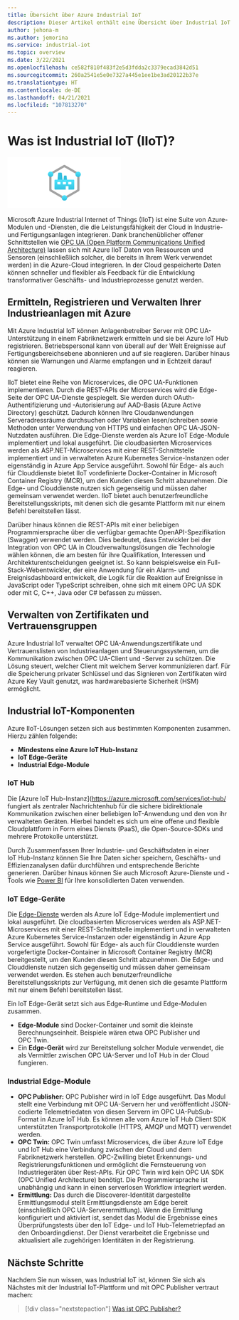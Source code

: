 ```yaml
---
title: Übersicht über Azure Industrial IoT
description: Dieser Artikel enthält eine Übersicht über Industrial IoT. Hier finden Sie Informationen zu den in IIoT enthaltenen Konnektivitäts- und Sicherheitskomponenten für Produktionsstätten.
author: jehona-m
ms.author: jemorina
ms.service: industrial-iot
ms.topic: overview
ms.date: 3/22/2021
ms.openlocfilehash: ce582f810f483f2e5d3fdda2c3379ecad3842d51
ms.sourcegitcommit: 260a2541e5e0e7327a445e1ee1be3ad20122b37e
ms.translationtype: HT
ms.contentlocale: de-DE
ms.lasthandoff: 04/21/2021
ms.locfileid: "107813270"
---
```

# <a name="what-is-industrial-iot-iiot"></a>Was ist Industrial IoT (IIoT)?

![Industrial IoT](media/overview-what-is-Industrial-IoT/icon-255-px.png)

Microsoft Azure Industrial Internet of Things (IIoT) ist eine Suite von Azure-Modulen und -Diensten, die die Leistungsfähigkeit der Cloud in Industrie- und Fertigungsanlagen integrieren. Dank branchenüblicher offener Schnittstellen wie [OPC UA (Open Platform Communications Unified Architecture)](https://opcfoundation.org/about/opc-technologies/opc-ua/) lassen sich mit Azure IIoT Daten von Ressourcen und Sensoren (einschließlich solcher, die bereits in Ihrem Werk verwendet werden) in die Azure-Cloud integrieren. In der Cloud gespeicherte Daten können schneller und flexibler als Feedback für die Entwicklung transformativer Geschäfts- und Industrieprozesse genutzt werden.

## <a name="discover-register-and-manage-your-industrial-assets-with-azure"></a>Ermitteln, Registrieren und Verwalten Ihrer Industrieanlagen mit Azure

Mit Azure Industrial IoT können Anlagenbetreiber Server mit OPC UA-Unterstützung in einem Fabriknetzwerk ermitteln und sie bei Azure IoT Hub registrieren. Betriebspersonal kann von überall auf der Welt Ereignisse auf Fertigungsbereichsebene abonnieren und auf sie reagieren. Darüber hinaus können sie Warnungen und Alarme empfangen und in Echtzeit darauf reagieren.

IIoT bietet eine Reihe von Microservices, die OPC UA-Funktionen implementieren. Durch die REST-APIs der Microservices wird die Edge-Seite der OPC UA-Dienste gespiegelt. Sie werden durch OAuth-Authentifizierung und -Autorisierung auf AAD-Basis (Azure Active Directory) geschützt. Dadurch können Ihre Cloudanwendungen Serveradressräume durchsuchen oder Variablen lesen/schreiben sowie Methoden unter Verwendung von HTTPS und einfachen OPC UA-JSON-Nutzdaten ausführen. Die Edge-Dienste werden als Azure IoT Edge-Module implementiert und lokal ausgeführt. Die cloudbasierten Microservices werden als ASP.NET-Microservices mit einer REST-Schnittstelle implementiert und in verwalteten Azure Kubernetes Service-Instanzen oder eigenständig in Azure App Service ausgeführt. Sowohl für Edge- als auch für Clouddienste bietet IIoT vordefinierte Docker-Container in Microsoft Container Registry (MCR), um den Kunden diesen Schritt abzunehmen. Die Edge- und Clouddienste nutzen sich gegenseitig und müssen daher gemeinsam verwendet werden. IIoT bietet auch benutzerfreundliche Bereitstellungsskripts, mit denen sich die gesamte Plattform mit nur einem Befehl bereitstellen lässt.

Darüber hinaus können die REST-APIs mit einer beliebigen Programmiersprache über die verfügbar gemachte OpenAPI-Spezifikation (Swagger) verwendet werden. Dies bedeutet, dass Entwickler bei der Integration von OPC UA in Cloudverwaltungslösungen die Technologie wählen können, die am besten für ihre Qualifikation, Interessen und Architekturentscheidungen geeignet ist. So kann beispielsweise ein Full-Stack-Webentwickler, der eine Anwendung für ein Alarm- und Ereignisdashboard entwickelt, die Logik für die Reaktion auf Ereignisse in JavaScript oder TypeScript schreiben, ohne sich mit einem OPC UA SDK oder mit C, C++, Java oder C# befassen zu müssen.

## <a name="manage-certificates-and-trust-groups"></a>Verwalten von Zertifikaten und Vertrauensgruppen

Azure Industrial IoT verwaltet OPC UA-Anwendungszertifikate und Vertrauenslisten von Industrieanlagen und Steuerungssystemen, um die Kommunikation zwischen OPC UA-Client und -Server zu schützen. Die Lösung steuert, welcher Client mit welchem Server kommunizieren darf. Für die Speicherung privater Schlüssel und das Signieren von Zertifikaten wird Azure Key Vault genutzt, was hardwarebasierte Sicherheit (HSM) ermöglicht.

## <a name="industrial-iot-components"></a>Industrial IoT-Komponenten

Azure IIoT-Lösungen setzen sich aus bestimmten Komponenten zusammen. Hierzu zählen folgende:

- **Mindestens eine Azure IoT Hub-Instanz**
- **IoT Edge-Geräte**
- **Industrial Edge-Module**

### <a name="iot-hub"></a>IoT Hub
Die [Azure IoT Hub-Instanz](https://azure.microsoft.com/services/iot-hub/ fungiert als zentraler Nachrichtenhub für die sichere bidirektionale Kommunikation zwischen einer beliebigen IoT-Anwendung und den von ihr verwalteten Geräten. Hierbei handelt es sich um eine offene und flexible Cloudplattform in Form eines Diensts (PaaS), die Open-Source-SDKs und mehrere Protokolle unterstützt. 

Durch Zusammenfassen Ihrer Industrie- und Geschäftsdaten in einer IoT Hub-Instanz können Sie Ihre Daten sicher speichern, Geschäfts- und Effizienzanalysen dafür durchführen und entsprechende Berichte generieren. Darüber hinaus können Sie auch Microsoft Azure-Dienste und -Tools wie [Power BI](https://powerbi.microsoft.com) für Ihre konsolidierten Daten verwenden.

### <a name="iot-edge-devices"></a>IoT Edge-Geräte
Die [Edge-Dienste](https://azure.microsoft.com/services/iot-edge/) werden als Azure IoT Edge-Module implementiert und lokal ausgeführt. Die cloudbasierten Microservices werden als ASP.NET-Microservices mit einer REST-Schnittstelle implementiert und in verwalteten Azure Kubernetes Service-Instanzen oder eigenständig in Azure App Service ausgeführt. Sowohl für Edge- als auch für Clouddienste wurden vorgefertigte Docker-Container in Microsoft Container Registry (MCR) bereitgestellt, um den Kunden diesen Schritt abzunehmen. Die Edge- und Clouddienste nutzen sich gegenseitig und müssen daher gemeinsam verwendet werden. Es stehen auch benutzerfreundliche Bereitstellungsskripts zur Verfügung, mit denen sich die gesamte Plattform mit nur einem Befehl bereitstellen lässt.

Ein IoT Edge-Gerät setzt sich aus Edge-Runtime und Edge-Modulen zusammen.
- **Edge-Module** sind Docker-Container und somit die kleinste Berechnungseinheit. Beispiele wären etwa OPC Publisher und OPC Twin. 
- Ein **Edge-Gerät** wird zur Bereitstellung solcher Module verwendet, die als Vermittler zwischen OPC UA-Server und IoT Hub in der Cloud fungieren.

### <a name="industrial-edge-modules"></a>Industrial Edge-Module
- **OPC Publisher:** OPC Publisher wird in IoT Edge ausgeführt. Das Modul stellt eine Verbindung mit OPC UA-Servern her und veröffentlicht JSON-codierte Telemetriedaten von diesen Servern im OPC UA-PubSub-Format in Azure IoT Hub. Es können alle vom Azure IoT Hub Client SDK unterstützten Transportprotokolle (HTTPS, AMQP und MQTT) verwendet werden.
- **OPC Twin:** OPC Twin umfasst Microservices, die über Azure IoT Edge und IoT Hub eine Verbindung zwischen der Cloud und dem Fabriknetzwerk herstellen. OPC-Zwilling bietet Erkennungs- und Registrierungsfunktionen und ermöglicht die Fernsteuerung von Industriegeräten über Rest-APIs. Für OPC Twin wird kein OPC UA SDK (OPC Unified Architecture) benötigt. Die Programmiersprache ist unabhängig und kann in einen serverlosen Workflow integriert werden.
- **Ermittlung:** Das durch die Discoverer-Identität dargestellte Ermittlungsmodul stellt Ermittlungsdienste am Edge bereit (einschließlich OPC UA-Serverermittlung). Wenn die Ermittlung konfiguriert und aktiviert ist, sendet das Modul die Ergebnisse eines Überprüfungstests über den IoT Edge- und IoT Hub-Telemetriepfad an den Onboardingdienst. Der Dienst verarbeitet die Ergebnisse und aktualisiert alle zugehörigen Identitäten in der Registrierung.

## <a name="next-steps"></a>Nächste Schritte
Nachdem Sie nun wissen, was Industrial IoT ist, können Sie sich als Nächstes mit der Industrial IoT-Plattform und mit OPC Publisher vertraut machen:

> [!div class="nextstepaction"]
> [Was ist OPC Publisher?](overview-what-is-opc-publisher.md)